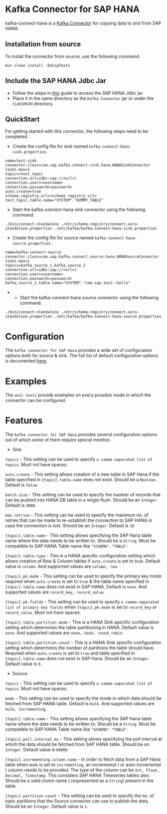 # Kafka Connector for SAP HANA

kafka-connect-hana is a [Kafka Connector](http://kafka.apache.org/documentation.html#connect) for copying data to and from SAP HANA.

## Installation from source

To install the connector from source, use the following command.

```
mvn clean install -DskipTests
```

## Include the SAP HANA Jdbc Jar

- Follow the steps in [this](http://help.sap.com/saphelp_hanaplatform/helpdata/en/ff/15928cf5594d78b841fbbe649f04b4/frameset.htm) guide to access the SAP HANA Jdbc jar.
- Place it in the same directory as the `Kafka Connector` jar or under the `CLASSPATH` directory.

## QuickStart

For getting started with this connector, the following steps need to be completed.

- Create the config file for sink named `kafka-connect-hana-sink.properties`.

```
name=test-sink
connector.class=com.sap.kafka.connect.sink.hana.HANASinkConnector
tasks.max=1
topics=test_topic
connection.url=jdbc:sap://<url>/
connection.user=<username>
connection.password=<password>
auto.create=true
schema.registry.url=<schema registry url>
test_topic.table.name="SYSTEM"."DUMMY_TABLE"
```

- Start the kafka-connect-hana sink connector using the following command.

```
./bin/connect-standalone ./etc/schema-registry/connect-avro-standalone.properties ./etc/kafka/kafka-connect-hana-sink.properties
```

- Create the config file for source named `kafka-connect-hana-source.properties`.

```
name=kafka-connect-source
connector.class=com.sap.kafka.connect.source.hana.HANASourceConnector
tasks.max=1
topics=kafka_source_1,kafka_source_2
connection.url=jdbc:sap://<url>/
connection.user=<username>
connection.password=<password>
kafka_source_1.table.name="SYSTEM"."com.sap.test::hello"
```

- - Start the kafka-connect-hana source connector using the following command.

```
./bin/connect-standalone ./etc/schema-registry/connect-avro-standalone.properties ./etc/kafka/kafka-connect-hana-source.properties
```

Configuration
=============

The `kafka connector for SAP Hana` provides a wide set of configuration options both for source & sink.
The full list of default configuration options is documented [here](https://github.wdf.sap.corp/i033085/kafka-connect-hana/blob/master/Configuration.md). 

Examples
========

The `unit tests` provide examples on every possible mode in which the connector can be configured.

Features
========

The `kafka connector for SAP Hana` provides several configuration options out of which some of them require special mention.

- Sink

`topics` - This setting can be used to specify `a comma-separated list of topics`. Must not have spaces.

`auto.create` - This setting allows creation of a new table in SAP Hana if the table specified in `{topic}.table.name` does not exist. Should be a `Boolean`. Default is `false`.

`batch.size` - This setting can be used to specify the number of records that can be pushed into HANA DB table in a single flush. Should be an `Integer`. Default is `3000`.

`max.retries` - This setting can be used to specify the maximum no. of retries that can be made to re-establish the connection to SAP HANA in case the connection is lost. Should be an `Integer`. Default is `10`.

`{topic}.table.name` - This setting allows specifying the SAP Hana table name where the data needs to be written to. Should be a `String`. Must be compatible to SAP HANA Table name like `"SCHEMA"."TABLE"`.

`{topic}.table.type` - This is a HANA specific configuration setting which allows creation of Row & Column tables if `auto.create` is set to true. Default value is `column`. And supported values are `column, row`.

`{topic}.pk.mode` - This setting can be used to specify the primary key mode required when `auto.create` is set to `true` & the table name specified in `{topic}.table.name` does not exist in SAP HANA. Default is `none`. And supported values are `record_key, record_value`.

`{topic}.pk.fields` - This setting can be used to specify `a comma-separated list of primary key fields` when `{topic}.pk.mode` is set to `record_key` or `record_value`. Must not have spaces.

`{topic}.table.partition.mode` - This is a HANA Sink specific configuration setting which determines the table partitioning in HANA. Default value is `none`. And supported values are `none, hash, round_robin`.

`{topic}.table.partition.count` - This is a HANA Sink specific configuration setting which determines the number of partitions the table should have. Required when `auto.create` is set to `true` and table specified in `{topic}.table.name` does not exist in SAP Hana. Should be an `Integer`. Default value is `0`.

- Source

`topics` - This setting can be used to specify `a comma-separated list of topics`. Must not have spaces.

`mode` - This setting can be used to specify the mode in which data should be fetched from SAP HANA table. Default is `bulk`. And supported values are `bulk, incrementing`.

`{topic}.table.name` - This setting allows specifying the SAP Hana table name where the data needs to be written to. Should be a `String`. Must be compatible to SAP HANA Table name like `"SCHEMA"."TABLE"`.

`{topic}.poll.interval.ms` - This setting allows specifying the poll interval at which the data should be fetched from SAP HANA table. Should be an `Integer`. Default value is `60000`.

`{topic}.incrementing.column.name` - In order to fetch data from a SAP Hana table when `mode` is set to `incrementing`, an incremental ( or auto-incremental ) column needs to be provided. The type 
of the column can be `Int, Float, Decimal, Timestamp`. This considers SAP HANA Timeseries tables also. Should be a valid clumn name ( respresented as a `String`) present in the table.
 
 `{topic}.partition.count` - This setting can be used to specify the no. of topic partitions that the Source connector can use to publish the data. Should be an `Integer`. Default value is `1`.





